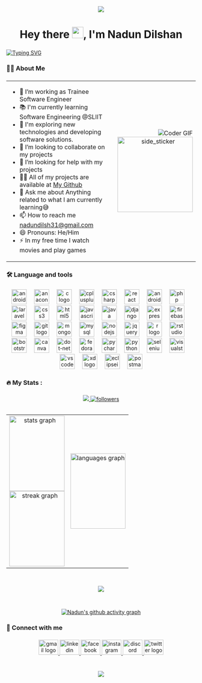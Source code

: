 <div align="center">
  <img src="https://github.com/halfrost/halfrost/blob/master/icons/header_.png?raw=true"  />
</div>

###

<h1 align="center">Hey there <img src="https://raw.githubusercontent.com/MartinHeinz/MartinHeinz/master/wave.gif" width="30px">, I'm Nadun Dilshan</h1>

###

[![Typing SVG](https://readme-typing-svg.herokuapp.com?size=40&center=true&vCenter=true&width=1100&height=38&lines=HI+there%2C+I'm+Nadun+Dilshan;a+Web+Developer;a+Software+Engineer;SLIIT+Undergraduate)](https://git.io/typing-svg)

###

<h3 align="left">
    <!-- <img src="https://raw.githubusercontent.com/Tarikul-Islam-Anik/Animated-Fluent-Emojis/master/Emojis/People%20with%20professions/Man%20Technologist%20Light%20Skin%20Tone.png" alt="Man Technologist Light Skin Tone" width="25" height="25" /> -->
    👨‍💻  About Me</h3>

<!-- <p><img align="left" src="https://github-readme-stats.vercel.app/api/top-langs?username=ndilsh&show_icons=true&locale=en&layout=compact" alt="ndilsh" /></p>
 -->
###



<table style="border-collapse: collapse; border: none;"><tr style="border: none;"><td align="top" width="75%" style="border: none;">

- 🔭 I’m working as Trainee Software Engineer<br>
- 📚 I'm currently learning Software Engineering @SLIIT<br>
- 🤔 I'm exploring new technologies and developing software solutions.<br>
- 👯 I’m looking to collaborate on my projects<br>
- 🤝 I’m looking for help with my projects<br>
- 👨‍💻 All of my projects are available at [My Github](https://github.com/NDilsh?tab=repositories)<br>
- 💬 Ask me about Anything related to what I am currently learning😅<br>
- 📫 How to reach me nadundilsh31@gmail.com<br>
- 😄 Pronouns: He/Him<br>
- ⚡ In my free time I watch movies and play games</p>  


</td><td align="center" width="25%" style="border: none;">

<div align="right">
<img alt="Coder GIF" style="width: 100% height:100%" src="https://miro.medium.com/max/1360/0*7Q3yvSIv_t0ioJ-Z.gif" />
</div>
<div align="center">
<!-- <img src="https://camo.githubusercontent.com/62da68eb62b1e5f175f7d1f0191dd89a653d7908feb22d37d4a0ab07365d6791/68747470733a2f2f6d656469612e67697068792e636f6d2f6d656469612f4d3967624264396e6244724f5475314d71782f67697068792e676966" align="center" height="150" /> -->
<img align="right" width=200px height=200px alt="side_sticker" src="https://media.giphy.com/media/TEnXkcsHrP4YedChhA/giphy.gif" />
</div>
</td></tr></table>

###

<h3 align="left">🛠 Language and tools</h3>

###

<div align="center">
  <img src="https://cdn.jsdelivr.net/gh/devicons/devicon/icons/android/android-plain-wordmark.svg" height="40" alt="android logo"  />
  <img width="12" />
  <img src="https://cdn.jsdelivr.net/gh/devicons/devicon/icons/anaconda/anaconda-original-wordmark.svg" height="40" alt="anaconda logo"  />
  <img width="12" />
  <img src="https://skillicons.dev/icons?i=c" height="40" alt="c logo"  />
  <img width="12" />
  <img src="https://skillicons.dev/icons?i=cpp" height="40" alt="cplusplus logo"  />
  <img width="12" />
  <img src="https://skillicons.dev/icons?i=cs" height="40" alt="csharp logo"  />
  <img width="12" />
  <img src="https://skillicons.dev/icons?i=react" height="40" alt="react logo"  />
  <img width="12" />
  <img src="https://skillicons.dev/icons?i=androidstudio" height="40" alt="androidstudio logo"  />
  <img width="12" />
  <img src="https://skillicons.dev/icons?i=php" height="40" alt="php logo"  />
  <img width="12" />
  <img src="https://skillicons.dev/icons?i=laravel" height="40" alt="laravel logo"  />
  <img width="12" />
  <img src="https://skillicons.dev/icons?i=css" height="40" alt="css3 logo"  />
  <img width="12" />
  <img src="https://skillicons.dev/icons?i=html" height="40" alt="html5 logo"  />
  <img width="12" />
  <img src="https://skillicons.dev/icons?i=js" height="40" alt="javascript logo"  />
  <img width="12" />
  <img src="https://skillicons.dev/icons?i=java" height="40" alt="java logo"  />
  <img width="12" />
  <img src="https://skillicons.dev/icons?i=django" height="40" alt="django logo"  />
  <img width="12" />
  <img src="https://skillicons.dev/icons?i=express" height="40" alt="express logo"  />
  <img width="12" />
  <img src="https://skillicons.dev/icons?i=firebase" height="40" alt="firebase logo"  />
  <img width="12" />
  <img src="https://skillicons.dev/icons?i=figma" height="40" alt="figma logo"  />
  <img width="12" />
  <img src="https://skillicons.dev/icons?i=git" height="40" alt="git logo"  />
  <img width="12" />
  <img src="https://skillicons.dev/icons?i=mongodb" height="40" alt="mongodb logo"  />
  <img width="12" />
  <img src="https://skillicons.dev/icons?i=mysql" height="40" alt="mysql logo"  />
  <img width="12" />
  <img src="https://skillicons.dev/icons?i=nodejs" height="40" alt="nodejs logo"  />
  <img width="12" />
  <img src="https://skillicons.dev/icons?i=jquery" height="40" alt="jquery logo"  />
  <img width="12" />
  <img src="https://skillicons.dev/icons?i=r" height="40" alt="r logo"  />
  <img width="12" />
  <img src="https://cdn.jsdelivr.net/gh/devicons/devicon/icons/rstudio/rstudio-original.svg" height="40" alt="rstudio logo"  />
  <img width="12" />
  <img src="https://skillicons.dev/icons?i=bootstrap" height="40" alt="bootstrap logo"  />
  <img width="12" />
  <img src="https://cdn.jsdelivr.net/gh/devicons/devicon/icons/canva/canva-original.svg" height="40" alt="canva logo"  />
  <img width="12" />
  <img src="https://skillicons.dev/icons?i=dotnet" height="40" alt="dot-net logo"  />
  <img width="12" />
  <img src="https://cdn.jsdelivr.net/gh/devicons/devicon/icons/fedora/fedora-original.svg" height="40" alt="fedora logo"  />
  <img width="12" />
  <img src="https://cdn.simpleicons.org/pycharm/000000" height="40" alt="pycharm logo"  />
  <img width="12" />
  <img src="https://skillicons.dev/icons?i=py" height="40" alt="python logo"  />
  <img width="12" />
  <img src="https://skillicons.dev/icons?i=selenium" height="40" alt="selenium logo"  />
  <img width="12" />
  <img src="https://skillicons.dev/icons?i=visualstudio" height="40" alt="visualstudio logo"  />
  <img width="12" />
  <img src="https://skillicons.dev/icons?i=vscode" height="40" alt="vscode logo"  />
  <img width="12" />
  <img src="https://skillicons.dev/icons?i=xd" height="40" alt="xd logo"  />
  <img width="12" />
  <img src="https://skillicons.dev/icons?i=eclipse" height="40" alt="eclipseide logo"  />
  <img width="12" />
  <img src="https://skillicons.dev/icons?i=postman" height="40" alt="postman logo"  />
</div>

###

<h3 align="left">🔥   My Stats :</h3>

###
<div align="center">
  <a href="https://visitcount.itsvg.in">
  <img src="https://visitcount.itsvg.in/api?id=NDilsh&label=Profile%20Views&color=0&icon=5&pretty=false" />
</a>
<!-- <a href="https://github.com/NDilsh?tab=followers"><img src="https://img.shields.io/github/followers/NDilsh?label=Followers&style=social" alt="GitHub Badge"></a> -->
<a href="https://github.com/NDilsh?tab=followers"><img alt="followers" title="Follow me on Github" src="https://img.shields.io/github/followers/NDilsh?color=236ad3&style=for-the-badge&logo=github&label=Followers"/></a>
</div>
<br>
<div align="center">
<table>
<tr><td align="top" width="50%">

<div align="center">
<img src="https://github-readme-stats.vercel.app/api?username=NDilsh&hide_title=false&hide_rank=false&show_icons=true&include_all_commits=true&count_private=true&disable_animations=false&theme=dracula&locale=en&hide_border=true&border_radius=25&order=1" height="200" width="100%" alt="stats graph"  />
</div>
<div align="center">
<img src="https://streak-stats.demolab.com?user=NDilsh&locale=en&mode=daily&theme=dracula&hide_border=true&border_radius=25&order=3" height="200" width="100%" alt="streak graph"  />
</div>
</td>
<td align="top" width="50%">

<div align="center">
<img src="https://github-readme-stats.vercel.app/api/top-langs?username=NDilsh&locale=en&hide_title=false&layout=compact&card_width=320&langs_count=14&theme=dracula&hide_border=true&border_radius=25&order=2" height="200" width="100%" alt="languages graph"  />
</div>

</td></tr></table>
</div>

<br>
<div align="center">

  ![](https://github-profile-trophy.vercel.app/?username=NDilsh&column=7&theme=juicyfresh&no-frame=true&no-bg=true&margin-w=4)

<!-- <img src="https://github-profile-trophy.vercel.app/?username=NDilsh&column=7&theme=onedark&no-frame=true&no-bg=false" />-->
<br>

  [![Nadun's github activity graph](https://github-readme-activity-graph.vercel.app/graph?username=NDilsh&bg_color=282a38&color=ffffff&line=79dafa&point=dd6387&area=true&hide_border=false&border_radius=25)](https://github.com/Nadun/github-readme-activity-graph)
  
</div>



###

<h3 align="left">🤝 Connect with me</h3>

###

<div align="center">
  <a href="mailto:nadundilsh31@gmail.com" target="_blank">
    <img src="https://raw.githubusercontent.com/maurodesouza/profile-readme-generator/master/src/assets/icons/social/gmail/default.svg" width="52" height="40" alt="gmail logo"  />
  </a>
  <a href="https://linkedin.com/in/ndilsh" target="_blank">
  <img src="https://raw.githubusercontent.com/maurodesouza/profile-readme-generator/master/src/assets/icons/social/linkedin/default.svg" width="52" height="40" alt="linkedin logo"  />
  </a>
  <a href="https://fb.com/nadun.dilshan.wijesiriwardana" target="_blank">
    <img src="https://raw.githubusercontent.com/maurodesouza/profile-readme-generator/master/src/assets/icons/social/facebook/default.svg" width="52" height="40" alt="facebook logo"  />
  </a>
  <a href="https://instagram.com/n_dilsh" target="_blank">
    <img src="https://raw.githubusercontent.com/maurodesouza/profile-readme-generator/master/src/assets/icons/social/instagram/default.svg" width="52" height="40" alt="instagram logo"  />
  </a>
  <a href="discordapp.com/users/648201617899782187" target="_blank">
    <img src="https://raw.githubusercontent.com/maurodesouza/profile-readme-generator/master/src/assets/icons/social/discord/default.svg" width="52" height="40" alt="discord logo"  />
  </a>
  <a href="https://twitter.com/NDilsh31" target="_blank">
    <img src="https://raw.githubusercontent.com/maurodesouza/profile-readme-generator/master/src/assets/icons/social/twitter/default.svg" width="52" height="40" alt="twitter logo"  />
  </a>
</div>

###

<br>
<div align="center">
  <img src="https://github.com/halfrost/halfrost/blob/master/icons/header_white_.png?raw=true"/>
</div>

